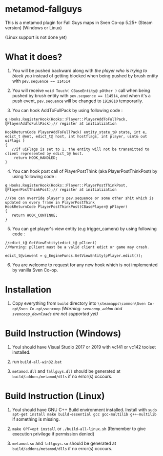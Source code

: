 # metamod-fallguys

This is a metamod plugin for Fall Guys maps in Sven Co-op 5.25+ (Steam version) (Windows or Linux)

(Linux support is not done yet)

# What it does?

1. You will be pushed backward along with *the player who is trying to block you* instead of getting blocked when being pushed by brush entity with `pev.sequence == 114514`

2. You will receive `void Touch( CBaseEntity@ pOther )` call when being pushed by brush entity with `pev.sequence == 114514`, and when it's a push event, `pev.sequence` will be changed to `1919810` temporarily.

3. You can hook AddToFullPack by using following code : 

```
g_Hooks.RegisterHook(Hooks::Player::PlayerAddToFullPack, @PlayerAddToFullPack);// register at initialization
```

```
HookReturnCode PlayerAddToFullPack( entity_state_t@ state, int e, edict_t @ent, edict_t@ host, int hostflags, int player, uint& out uiFlags )
{
   //if uiFlags is set to 1, the entity will not be transmitted to client represented by edict_t@ host.
    return HOOK_HANDLED;
}
```

4. You can hook post call of PlayerPostThink (aka PlayerPostThinkPost) by using following code : 

```
g_Hooks.RegisterHook(Hooks::Player::PlayerPostThinkPost, @PlayerPostThinkPost);// register at initialization
```

```
//You can override player's pev.sequence or some other shit which is updated on every frame in PlayerPostThink
HookReturnCode PlayerPostThinkPost(CBasePlayer@ pPlayer)
{
   return HOOK_CONTINUE;
}
```

5. You can get player's view entity (e.g trigger_camera) by using following code :

```
//edict_t@ GetViewEntity(edict_t@ pClient)
//Warning: pClient must be a valid client edict or game may crash.

edict_t@viewent = g_EngineFuncs.GetViewEntity(pPlayer.edict());
```

6. You are welcome to request for any new hook which is not implemented by vanilla Sven Co-op.

# Installation

1. Copy everything from `build` directory into `\steamapps\common\Sven Co-op\Sven Co-op\svencoop` *(Warning: `svencoop_addon` and `svencoop_downloads` are not supported yet)*

# Build Instruction (Windows)

1. Youl should have Visual Studio 2017 or 2019 with vc141 or vc142 toolset installed.

2. run `build-all-win32.bat`

3. `metamod.dll` and `fallguys.dll` should be generated at `build/addons/metamod/dlls` if no error(s) occours.

# Build Instruction (Linux)

1. Youl should have GNU C++ Build environment installed. Install with `sudo apt-get install make build-essential gcc gcc-multilib g++-multilib` if something is missing.

2. `make OPT=opt install` or `./build-all-linux.sh` (Remember to give execution privilege if permission denied)

3. `metamod.so` and `fallguys.so` should be generated at `build/addons/metamod/dlls` if no error(s) occours.
